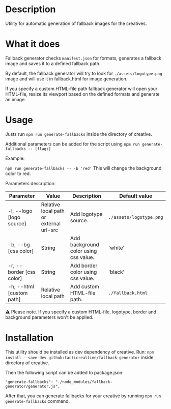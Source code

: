 # Description

Utility for automatic generation of fallback images for the creatives.

# What it does

Fallback generator checks `manifest.json` for formats, generates a fallback image and saves it to a defined fallback path.

By default, the fallback generator will try to look for `./assets/logotype.png` image and will use it in fallback.html for image generation.

If you specify a custom HTML-file path fallback generator will open your HTML-file, resize its viewport based on the defined formats and generate an image.

# Usage

Justs run `npm run generate-fallbacks` inside the directory of creative.

Additional parameters can be added for the script using `npm run generate-fallbacks -- [flags]`

Example:

`npm run generate-fallbacks -- -b 'red'` This will change the background color to red.

Parameters description:

Parameter | Value | Description | Default value
--- | --- | --- | ---
-l, --logo [logo source] | Relative local path or  external url-src | Add logotype source. | `./assets/logotype.png`
-b, --bg [css color] | String | Add background color using css value. | 'white'
-r, --border [css color] | String | Add border color using css value. | 'black'
-h, --html [custom path] | Relative local path | Add custom HTML-file path. | `./fallback.html`

:warning: Please note. If you specify a custom HTML-file, logotype, border and background parameters won't be applied.

# Installation

This utility should be installed as dev dependency of creative.
Run: `npm install --save-dev github:tacticrealtime/fallback-generator` inside directory of creative.

Then the following script can be added to package.json:
```
"generate-fallbacks": "./node_modules/fallback-generator/generator.js",
```
After that, you can generate fallbacks for your creative by running `npm run generate-fallbacks` command.
